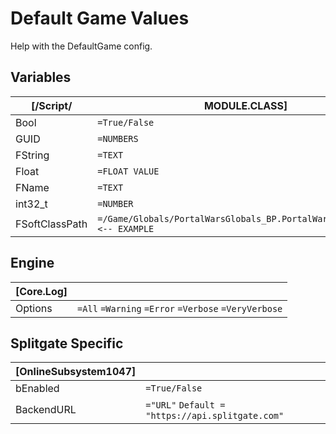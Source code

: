 # Default Game Values
Help with the DefaultGame config.

## Variables
| [/Script/ | MODULE.CLASS] |
| - | - |
| Bool | `=True/False` |
| GUID | `=NUMBERS` |
| FString | `=TEXT` |
| Float | `=FLOAT VALUE` |
| FName | `=TEXT` |
| int32_t | `=NUMBER` |
| FSoftClassPath | `=/Game/Globals/PortalWarsGlobals_BP.PortalWarsGlobals_BP_C` `<-- EXAMPLE` |

## Engine
| [Core.Log] |  |
| - | - |
| Options | `=All` `=Warning` `=Error` `=Verbose` `=VeryVerbose` |

## Splitgate Specific
| [OnlineSubsystem1047] |  |
| - | - |
| bEnabled | `=True/False` |
| BackendURL | `="URL"` `Default =` `"https://api.splitgate.com"` |
